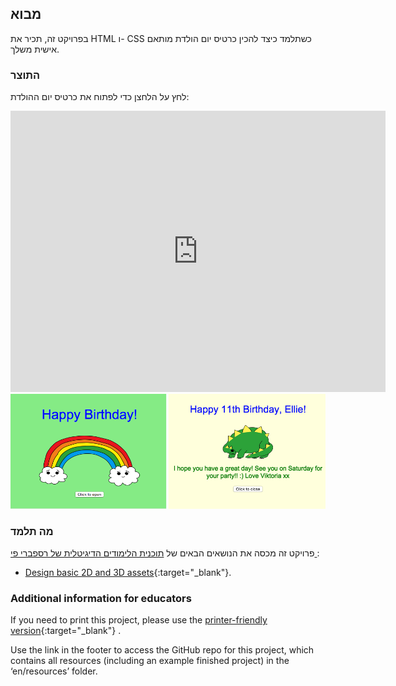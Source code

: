## מבוא

בפרויקט זה, תכיר את HTML ו- CSS כשתלמד כיצד להכין כרטיס יום הולדת מותאם אישית משלך.

### התוצר

לחץ על הלחצן כדי לפתוח את כרטיס יום ההולדת:

<div class="trinket">
  <iframe src="https://trinket.io/embed/html/c3d52cf65c?outputOnly=true&start=result" width="600" height="450" frameborder="0" marginwidth="0" marginheight="0" allowfullscreen>
  </iframe>
  <img src="images/birthday-final.png">
</div>

### מה תלמד

פרויקט זה מכסה את הנושאים הבאים של [ תוכנית הלימודים הדיגיטלית של רספברי פי ](http://rpf.io/curriculum):

+ [Design basic 2D and 3D assets](https://www.raspberrypi.org/curriculum/design/creator){:target="_blank"}.

### Additional information for educators

If you need to print this project, please use the [printer-friendly version](https://projects.raspberrypi.org/en/projects/happy-birthday/print){:target="_blank"} .

Use the link in the footer to access the GitHub repo for this project, which contains all resources (including an example finished project) in the ‘en/resources’ folder.